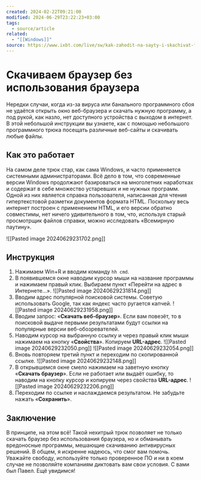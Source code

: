 ```yaml
---
created: 2024-02-22T09:21:00
modified: 2024-06-29T23:22:23+03:00
tags:
  - source/article
related:
  - "[[Windows]]"
source: https://www.ixbt.com/live/sw/kak-zahodit-na-sayty-i-skachivat-fayly-bez-veb-brauzera.html
---
```


# Скачиваем браузер без использования браузера

Нередки случаи, когда из-за вируса или банального программного сбоя не удаётся открыть окно веб-браузера и скачать нужную программу, а под рукой, как назло, нет доступного устройства с выходом в интернет. В этой небольшой инструкции вы узнаете, как с помощью небольшого программного трюка посещать различные веб-сайты и скачивать любые файлы.

## Как это работает

На самом деле трюк стар, как сама Windows, и часто применяется системными администраторами. Всё дело в том, что современные версии Windows продолжают базироваться на многолетних наработках и содержат в себе множество устаревших и не нужных программ. Одной из них является справка пользователя, написанная для чтения гипертекстовой разметки документов формата HTML. Поскольку весь интернет построен с применением HTML, и его версии обратно совместимы, нет ничего удивительного в том, что, используя старый просмотрщик файлов справки, можно исследовать «Всемирную паутину».

![[Pasted image 20240629231702.png]]

## Инструкция

 1. Нажимаем Win+R и вводим команду `hh cmd`.
 2. В появившемся окне наводим курсор мыши на название программы и нажимаем правый клик. Выбираем пункт «Перейти на адрес в Интернете…». ![[Pasted image 20240629231814.png]]
 3. Вводим адрес популярной поисковой системы. Советую использовать Google, так как яндекс часто ругается капчей. ![[Pasted image 20240629231958.png]]
 4. Вводим запрос: «**Скачать веб-браузер**». Если вам повезёт, то в поисковой выдаче первыми результатами будут ссылки на популярные версии веб-обозревателей.
 5. Наводим курсор на выбранную ссылку и через правый клик мыши нажимаем на кнопку «**Свойства**». Копируем **URL-адрес**. ![[Pasted image 20240629232050.png]] ![[Pasted image 20240629232054.png]]
 6. Вновь повторяем третий пункт и переходим по скопированной ссылке. ![[Pasted image 20240629232148.png]]
 7. В открывшемся окне смело нажимаем на заветную кнопку «**Скачать браузер**». Если не работает или выдаёт ошибку, то наводим на кнопку курсор и копируем через свойства **URL-адрес**. ![[Pasted image 20240629232206.png]]
 8. Переходим по ссылке и наслаждаемся результатом. Не забудьте нажать «**Сохранить**».

## Заключение

В принципе, на этом всё! Такой нехитрый трюк позволяет не только скачать браузер без использования браузера, но и обманывать вредоносные программы, мешающие скачиванию антивирусных решений. В общем, я искренне надеюсь, что смог вам помочь. Уважайте свободу, используйте только проверенное ПО и ни в коем случае не позволяйте компаниям диктовать вам свои условия. С вами был Павел. Ещё увидимся!
